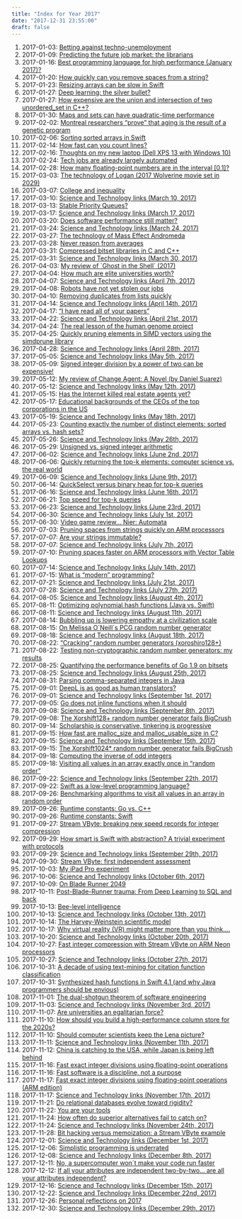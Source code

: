 ```yaml
---
title: "Index for Year 2017"
date: "2017-12-31 23:55:00"
draft: false
---
```


1. 2017-01-03: [Betting against techno-unemployment](/lemire/blog/2017/01-03-betting-against-techno-unemployment)
2. 2017-01-09: [Predicting the future job market: the librarians](/lemire/blog/2017/01-09-predicting-the-future-job-market-the-librarians)
3. 2017-01-16: [Best programming language for high performance (January 2017)?](/lemire/blog/2017/01-16-best-programming-language-for-high-performance-january-2017)
4. 2017-01-20: [How quickly can you remove spaces from a string?](/lemire/blog/2017/01-20-how-quickly-can-you-remove-spaces-from-a-string)
5. 2017-01-23: [Resizing arrays can be slow in Swift](/lemire/blog/2017/01-23-resizing-arrays-can-be-slow-in-swift)
6. 2017-01-27: [Deep learning: the silver bullet?](/lemire/blog/2017/01-27-deep-learning-the-silver-bullet)
7. 2017-01-27: [How expensive are the union and intersection of two unordered_set in C++?](/lemire/blog/2017/01-27-how-expensive-are-the-union-and-intersection-of-two-unordered_set-in-c)
8. 2017-01-30: [Maps and sets can have quadratic-time performance](/lemire/blog/2017/01-30-maps-and-sets-can-have-quadratic-time-performance)
9. 2017-02-02: [Montreal researchers &#8220;prove&#8221; that aging is the result of a genetic program](/lemire/blog/2017/02-02-montreal-researchers-prove-that-aging-is-the-result-of-a-genetic-program)
10. 2017-02-06: [Sorting sorted arrays in Swift](/lemire/blog/2017/02-06-sorting-sorted-arrays-in-swift)
11. 2017-02-14: [How fast can you count lines?](/lemire/blog/2017/02-14-how-fast-can-you-count-lines)
12. 2017-02-16: [Thoughts on my new laptop (Dell XPS 13 with Windows 10)](/lemire/blog/2017/02-16-thoughts-on-my-new-laptop-dell-xps-13-with-windows-10)
13. 2017-02-24: [Tech jobs are already largely automated](/lemire/blog/2017/02-24-tech-jobs-are-already-largely-automated)
14. 2017-02-28: [How many floating-point numbers are in the interval [0,1]?](/lemire/blog/2017/02-28-how-many-floating-point-numbers-are-in-the-interval-01)
15. 2017-03-03: [The technology of Logan (2017 Wolverine movie set in 2029)](/lemire/blog/2017/03-03-the-technology-of-logan-2017-wolverine-movie-set-in-2029)
16. 2017-03-07: [College and inequality](/lemire/blog/2017/03-07-college-and-inequality)
17. 2017-03-10: [Science and Technology links (March 10, 2017)](/lemire/blog/2017/03-10-science-and-technology-links-march-10-2017)
18. 2017-03-13: [Stable Priority Queues?](/lemire/blog/2017/03-13-stable-priority-queues)
19. 2017-03-17: [Science and Technology links (March 17, 2017)](/lemire/blog/2017/03-17-science-and-technology-links-march-17-2017)
20. 2017-03-20: [Does software performance still matter?](/lemire/blog/2017/03-20-does-software-performance-still-matter)
21. 2017-03-24: [Science and Technology links (March 24, 2017)](/lemire/blog/2017/03-24-science-and-technology-links-march-24-2017)
22. 2017-03-27: [The technology of Mass Effect Andromeda](/lemire/blog/2017/03-27-the-technology-of-mass-effect-andromeda)
23. 2017-03-28: [Never reason from averages](/lemire/blog/2017/03-28-never-reason-from-averages)
24. 2017-03-31: [Compressed bitset libraries in C and C++](/lemire/blog/2017/03-31-compressed-bitset-libraries-in-c-and-c)
25. 2017-03-31: [Science and Technology links (March 30, 2017)](/lemire/blog/2017/03-31-science-and-technology-links-march-30-2017)
26. 2017-04-03: [My review of `Ghost in the Shell´ (2017)](/lemire/blog/2017/04-03-my-review-of-ghost-in-the-shell-2017)
27. 2017-04-04: [How much are elite universities worth?](/lemire/blog/2017/04-04-how-much-are-elite-universities-worth)
28. 2017-04-07: [Science and Technology links (April 7th, 2017)](/lemire/blog/2017/04-07-science-and-technology-links-april-7th-2017)
29. 2017-04-08: [Robots have not yet stolen our jobs](/lemire/blog/2017/04-08-robots-have-not-yet-stolen-our-jobs)
30. 2017-04-10: [Removing duplicates from lists quickly](/lemire/blog/2017/04-10-removing-duplicates-from-lists-quickly)
31. 2017-04-14: [Science and Technology links (April 14th, 2017)](/lemire/blog/2017/04-14-science-and-technology-links-april-14th-2017)
32. 2017-04-17: [&#8220;I have read all of your papers&#8221;](/lemire/blog/2017/04-17-i-have-read-all-of-your-papers)
33. 2017-04-22: [Science and Technology links (April 21st, 2017)](/lemire/blog/2017/04-22-science-and-technology-links-april-21th-2017)
34. 2017-04-24: [The real lesson of the human genome project](/lemire/blog/2017/04-24-the-real-lesson-of-the-human-genome-project)
35. 2017-04-25: [Quickly pruning elements in SIMD vectors using the simdprune library](/lemire/blog/2017/04-25-quickly-pruning-elements-in-simd-vectors-using-the-simdprune-library)
36. 2017-04-28: [Science and Technology links (April 28th, 2017)](/lemire/blog/2017/04-28-science-and-technology-links-april-28th-2017)
37. 2017-05-05: [Science and Technology links (May 5th, 2017)](/lemire/blog/2017/05-05-science-and-technology-links-may-5th-2017)
38. 2017-05-09: [Signed integer division by a power of two can be expensive!](/lemire/blog/2017/05-09-signed-integer-division-by-a-power-of-two-can-be-expensive)
39. 2017-05-12: [My review of Change Agent: A Novel (by Daniel Suarez)](/lemire/blog/2017/05-12-my-review-of-change-agent-a-novel-by-daniel-suarez)
40. 2017-05-12: [Science and Technology links (May 12th, 2017)](/lemire/blog/2017/05-12-science-and-technology-links-may-12th-2017)
41. 2017-05-15: [Has the Internet killed real estate agents yet?](/lemire/blog/2017/05-15-has-the-internet-killed-real-estate-agents-yet)
42. 2017-05-17: [Educational backgrounds of the CEOs of the top corporations in the US](/lemire/blog/2017/05-17-educational-backgrounds-of-the-ceos-of-the-top-5-corporations-in-the-us)
43. 2017-05-19: [Science and Technology links (May 18th, 2017)](/lemire/blog/2017/05-19-science-and-technology-links-may-18th-2017)
44. 2017-05-23: [Counting exactly the number of distinct elements: sorted arrays vs. hash sets?](/lemire/blog/2017/05-23-counting-exactly-the-number-of-distinct-elements-sorted-arrays-vs-hash-sets)
45. 2017-05-26: [Science and Technology links (May 26th, 2017)](/lemire/blog/2017/05-26-science-and-technology-links-may-26th-2017)
46. 2017-05-29: [Unsigned vs. signed integer arithmetic](/lemire/blog/2017/05-29-unsigned-vs-signed-integer-arithmetic)
47. 2017-06-02: [Science and Technology links (June 2nd, 2017)](/lemire/blog/2017/06-02-science-and-technology-links-june-2nd-2017)
48. 2017-06-06: [Quickly returning the top-k elements: computer science vs. the real world](/lemire/blog/2017/06-06-quickly-returning-the-top-k-elements-computer-science-vs-the-real-world)
49. 2017-06-09: [Science and Technology links (June 9th, 2017)](/lemire/blog/2017/06-09-science-and-technology-links-june-9th-2017)
50. 2017-06-14: [QuickSelect versus binary heap for top-k queries](/lemire/blog/2017/06-14-quickselect-versus-binary-heap-for-top-k-queries)
51. 2017-06-16: [Science and Technology links (June 16th, 2017)](/lemire/blog/2017/06-16-science-and-technology-links-june-16th-2017)
52. 2017-06-21: [Top speed for top-k queries](/lemire/blog/2017/06-21-top-speed-for-top-k-queries)
53. 2017-06-23: [Science and Technology links (June 23rd, 2017)](/lemire/blog/2017/06-23-science-and-technology-links-june-23rd-2017)
54. 2017-06-30: [Science and Technology links (July 1st, 2017)](/lemire/blog/2017/06-30-science-and-technology-links-july-1st-2017)
55. 2017-06-30: [Video game review&#8230; Nier: Automata](/lemire/blog/2017/06-30-video-game-review-nier-automata)
56. 2017-07-03: [Pruning spaces from strings quickly on ARM processors](/lemire/blog/2017/07-03-pruning-spaces-from-strings-quickly-on-arm-processors)
57. 2017-07-07: [Are your strings immutable?](/lemire/blog/2017/07-07-are-your-strings-immutable)
58. 2017-07-07: [Science and Technology links (July 7th, 2017)](/lemire/blog/2017/07-07-science-and-technology-links-july-7th-2017)
59. 2017-07-10: [Pruning spaces faster on ARM processors with Vector Table Lookups](/lemire/blog/2017/07-10-pruning-spaces-faster-on-arm-processors-with-vector-table-lookups)
60. 2017-07-14: [Science and Technology links (July 14th, 2017)](/lemire/blog/2017/07-14-science-and-technology-links-july-14th-2017)
61. 2017-07-15: [What is &#8220;modern&#8221; programming?](/lemire/blog/2017/07-15-what-is-modern-programming)
62. 2017-07-21: [Science and Technology links (July 21st, 2017)](/lemire/blog/2017/07-21-science-and-technology-links-july-21st-2017)
63. 2017-07-28: [Science and Technology links (July 27th, 2017)](/lemire/blog/2017/07-28-science-and-technology-links-july-27th-2017)
64. 2017-08-05: [Science and Technology links (August 4th, 2017)](/lemire/blog/2017/08-05-science-and-technology-links-august-4th-2017)
65. 2017-08-11: [Optimizing polynomial hash functions (Java vs. Swift)](/lemire/blog/2017/08-11-optimizing-polynomial-hash-functions-java-vs-swift)
66. 2017-08-11: [Science and Technology links (August 11th, 2017)](/lemire/blog/2017/08-11-science-and-technology-links-august-11th-2017)
67. 2017-08-14: [Bubbling up is lowering empathy at a civilization scale](/lemire/blog/2017/08-14-bubbling-up-is-lowering-empathy-at-a-civilization-scale)
68. 2017-08-15: [On Melissa O´Neill´s PCG random number generator](/lemire/blog/2017/08-15-on-melissa-oneills-pcg-random-number-generator)
69. 2017-08-18: [Science and Technology links (August 18th, 2017)](/lemire/blog/2017/08-18-science-and-technology-links-august-18th-2017)
70. 2017-08-22: [&#8220;Cracking&#8221; random number generators (xoroshiro128+)](/lemire/blog/2017/08-22-cracking-random-number-generators-xoroshiro128)
71. 2017-08-22: [Testing non-cryptographic random number generators: my results](/lemire/blog/2017/08-22-testing-non-cryptographic-random-number-generators-my-results)
72. 2017-08-25: [Quantifying the performance benefits of Go 1.9 on bitsets](/lemire/blog/2017/08-25-quantifying-the-performance-benefits-of-go-1-9-on-bitsets)
73. 2017-08-25: [Science and Technology links (August 25th, 2017)](/lemire/blog/2017/08-25-science-and-technology-links-august-25th-2017)
74. 2017-08-31: [Parsing comma-separated integers in Java](/lemire/blog/2017/08-31-parsing-comma-separated-integers-in-java)
75. 2017-09-01: [DeepL is as good as human translators?](/lemire/blog/2017/09-01-deepl-is-as-good-as-human-translators)
76. 2017-09-01: [Science and Technology links (September 1st, 2017)](/lemire/blog/2017/09-01-science-and-technology-links-september-1st-2017)
77. 2017-09-05: [Go does not inline functions when it should](/lemire/blog/2017/09-05-go-does-not-inline-functions-when-it-should)
78. 2017-09-08: [Science and Technology links (September 8th, 2017)](/lemire/blog/2017/09-08-science-and-technology-links-september-8th-2017)
79. 2017-09-08: [The Xorshift128+ random number generator fails BigCrush](/lemire/blog/2017/09-08-the-xorshift128-random-number-generator-fails-bigcrush)
80. 2017-09-14: [Scholarship is conservative, tinkering is progressive](/lemire/blog/2017/09-14-scholarship-is-conservative-tinkering-is-progressive)
81. 2017-09-15: [How fast are malloc_size and malloc_usable_size in C?](/lemire/blog/2017/09-15-how-fast-are-malloc_size-and-malloc_usable_size-in-c)
82. 2017-09-15: [Science and Technology links (September 15th, 2017)](/lemire/blog/2017/09-15-science-and-technology-links-september-15th-2017)
83. 2017-09-15: [The Xorshift1024* random number generator fails BigCrush](/lemire/blog/2017/09-15-the-xorshift1024-random-number-generator-fails-bigcrush)
84. 2017-09-18: [Computing the inverse of odd integers](/lemire/blog/2017/09-18-computing-the-inverse-of-odd-integers)
85. 2017-09-18: [Visiting all values in an array exactly once in &#8220;random order&#8221;](/lemire/blog/2017/09-18-visiting-all-values-in-an-array-exactly-once-in-random-order)
86. 2017-09-22: [Science and Technology links (September 22th, 2017)](/lemire/blog/2017/09-22-science-and-technology-links-september-22th-2017)
87. 2017-09-22: [Swift as a low-level programming language?](/lemire/blog/2017/09-22-swift-as-a-low-level-programming-language)
88. 2017-09-26: [Benchmarking algorithms to visit all values in an array in random order](/lemire/blog/2017/09-26-benchmarking-algorithms-to-visit-all-values-in-an-array-in-random-order)
89. 2017-09-26: [Runtime constants: Go vs. C++](/lemire/blog/2017/09-26-runtime-constants-go-vs-c)
90. 2017-09-26: [Runtime constants: Swift](/lemire/blog/2017/09-26-runtime-constants-swift)
91. 2017-09-27: [Stream VByte: breaking new speed records for integer compression](/lemire/blog/2017/09-27-stream-vbyte-breaking-new-speed-records-for-integer-compression)
92. 2017-09-29: [How smart is Swift with abstraction? A trivial experiment with protocols](/lemire/blog/2017/09-29-how-smart-is-swift-with-abstraction-a-trivial-experiment-with-protocols)
93. 2017-09-29: [Science and Technology links (September 29th, 2017)](/lemire/blog/2017/09-29-science-and-technology-links-september-29th-2017)
94. 2017-09-30: [Stream VByte: first independent assessment](/lemire/blog/2017/09-30-stream-vbyte-first-independent-assessment)
95. 2017-10-03: [My iPad Pro experiment](/lemire/blog/2017/10-03-my-ipad-pro-experiment)
96. 2017-10-06: [Science and Technology links (October 6th, 2017)](/lemire/blog/2017/10-06-science-and-technology-links-october-6th-2017)
97. 2017-10-09: [On Blade Runner 2049](/lemire/blog/2017/10-09-on-blade-runner-2049)
98. 2017-10-11: [Post-Blade-Runner trauma: From Deep Learning to SQL and back](/lemire/blog/2017/10-11-post-blade-runner-trauma-from-deep-learning-to-sql-and-back)
99. 2017-10-13: [Bee-level intelligence](/lemire/blog/2017/10-13-bee-level-intelligence)
100. 2017-10-13: [Science and Technology links (October 13th, 2017)](/lemire/blog/2017/10-13-science-and-technology-links-october-13th-2017)
101. 2017-10-14: [The Harvey-Weinstein scientific model](/lemire/blog/2017/10-14-the-harvey-weinstein-scientific-model)
102. 2017-10-17: [Why virtual reality (VR) might matter more than you think&#8230;.](/lemire/blog/2017/10-17-why-virtual-reality-vr-might-matter-more-than-you-think)
103. 2017-10-20: [Science and Technology links (October 20th, 2017)](/lemire/blog/2017/10-20-science-and-technology-links-october-20th-2017)
104. 2017-10-27: [Fast integer compression with Stream VByte on ARM Neon processors](/lemire/blog/2017/10-27-fast-integer-compression-with-stream-vbyte-on-arm-neon)
105. 2017-10-27: [Science and Technology links (October 27th, 2017)](/lemire/blog/2017/10-27-science-and-technology-links-october-27th-2017)
106. 2017-10-31: [A decade of using text-mining for citation function classification](/lemire/blog/2017/10-31-a-decade-of-using-text-mining-for-citation-function-classification)
107. 2017-10-31: [Synthesized hash functions in Swift 4.1 (and why Java programmers should be envious)](/lemire/blog/2017/10-31-synthesized-hash-functions-in-swift-4-1)
108. 2017-11-01: [The dual-shotgun theorem of software engineering](/lemire/blog/2017/11-01-the-dual-shotgun-theorem-of-software-engineering)
109. 2017-11-03: [Science and Technology links (November 3rd, 2017)](/lemire/blog/2017/11-03-science-and-technology-links-november-3rd-2017)
110. 2017-11-07: [Are universities an egalitarian force?](/lemire/blog/2017/11-07-are-universities-an-egalitarian-force)
111. 2017-11-10: [How should you build a high-performance column store for the 2020s?](/lemire/blog/2017/11-10-how-should-you-build-a-high-performance-column-store-for-the-2020s)
112. 2017-11-10: [Should computer scientists keep the Lena picture?](/lemire/blog/2017/11-10-should-computer-scientists-keep-the-lena-picture)
113. 2017-11-11: [Science and Technology links (November 11th, 2017)](/lemire/blog/2017/11-11-science-and-technology-links-november-11th-2017)
114. 2017-11-12: [China is catching to the USA, while Japan is being left behind](/lemire/blog/2017/11-12-china-is-catching-to-the-usa-while-japan-is-being-left-behind)
115. 2017-11-16: [Fast exact integer divisions using floating-point operations](/lemire/blog/2017/11-16-fast-exact-integer-divisions-using-floating-point-operations)
116. 2017-11-16: [Fast software is a discipline, not a purpose](/lemire/blog/2017/11-16-fast-software-is-a-discipline-not-a-purpose)
117. 2017-11-17: [Fast exact integer divisions using floating-point operations (ARM edition)](/lemire/blog/2017/11-17-fast-exact-integer-divisions-using-floating-point-operations-arm-edition)
118. 2017-11-17: [Science and Technology links (November 17th, 2017)](/lemire/blog/2017/11-17-science-and-technology-links-november-17th-2017)
119. 2017-11-21: [Do relational databases evolve toward rigidity?](/lemire/blog/2017/11-21-do-relational-databases-evolve-toward-rigidity)
120. 2017-11-22: [You are your tools](/lemire/blog/2017/11-22-you-are-your-tools)
121. 2017-11-24: [How often do superior alternatives fail to catch on?](/lemire/blog/2017/11-24-how-often-do-superior-alternatives-fail-to-catch-on)
122. 2017-11-24: [Science and Technology links (November 24th, 2017)](/lemire/blog/2017/11-24-science-and-technology-links-november-24th-2017)
123. 2017-11-28: [Bit hacking versus memoization: a Stream VByte example](/lemire/blog/2017/11-28-bit-hacking-versus-memoization-a-stream-vbyte-example)
124. 2017-12-01: [Science and Technology links (December 1st, 2017)](/lemire/blog/2017/12-01-science-and-technology-links-december-1st-2017)
125. 2017-12-06: [Simplistic programming is underrated](/lemire/blog/2017/12-06-simplistic-programming-is-underrated)
126. 2017-12-08: [Science and Technology links (December 8th, 2017)](/lemire/blog/2017/12-08-science-and-technology-links-december-8th-2017)
127. 2017-12-11: [No, a supercomputer won´t make your code run faster](/lemire/blog/2017/12-11-no-a-supercomputer-wont-make-your-code-run-faster)
128. 2017-12-12: [If all your attributes are independent two-by-two&#8230; are all your attributes independent?](/lemire/blog/2017/12-12-if-all-your-attributes-are-independent-two-by-two-are-all-your-attributes-independent)
129. 2017-12-16: [Science and Technology links (December 15th, 2017)](/lemire/blog/2017/12-16-science-and-technology-links-december-15th-2017)
130. 2017-12-22: [Science and Technology links (December 22nd, 2017)](/lemire/blog/2017/12-22-science-and-technology-links-december-22nd-2017)
131. 2017-12-26: [Personal reflections on 2017](/lemire/blog/2017/12-26-personal-reflections-on-2017)
132. 2017-12-30: [Science and Technology links (December 29th, 2017)](/lemire/blog/2017/12-30-science-and-technology-links-december-29th-2017)



